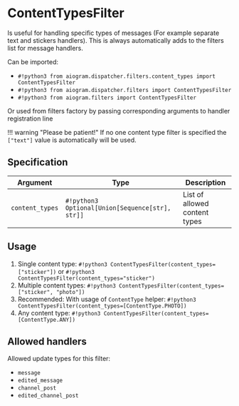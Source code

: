 # ContentTypesFilter

Is useful for handling specific types of messages (For example separate text and stickers handlers).
This is always automatically adds to the filters list for message handlers.

Can be imported:

- `#!python3 from aiogram.dispatcher.filters.content_types import ContentTypesFilter`
- `#!python3 from aiogram.dispatcher.filters import ContentTypesFilter`
- `#!python3 from aiogram.filters import ContentTypesFilter`

Or used from filters factory by passing corresponding arguments to handler registration line

!!! warning "Please be patient!"
    If no one content type filter is specified the `["text"]` value is automatically will be used.


## Specification

| Argument | Type | Description |
| --- | --- | --- |
| `content_types` | `#!python3 Optional[Union[Sequence[str], str]]` | List of allowed content types |

## Usage

1. Single content type: `#!python3 ContentTypesFilter(content_types=["sticker"])` or `#!python3 ContentTypesFilter(content_types="sticker")`
1. Multiple content types: `#!python3 ContentTypesFilter(content_types=["sticker", "photo"])`
1. Recommended: With usage of `ContentType` helper: `#!python3 ContentTypesFilter(content_types=[ContentType.PHOTO])`
1. Any content type: `#!python3 ContentTypesFilter(content_types=[ContentType.ANY])`

## Allowed handlers

Allowed update types for this filter:

- `message`
- `edited_message`
- `channel_post`
- `edited_channel_post`
